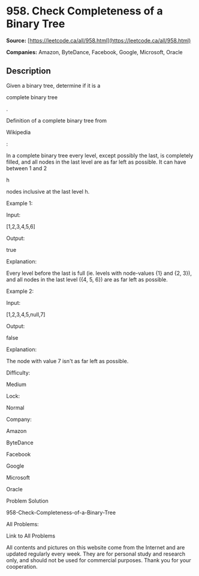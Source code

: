 # 958. Check Completeness of a Binary Tree

**Source:** [https://leetcode.ca/all/958.html](https://leetcode.ca/all/958.html)

**Companies:** Amazon, ByteDance, Facebook, Google, Microsoft, Oracle

## Description

Given a binary tree, determine if it is a

complete binary tree

.

Definition of a complete binary tree from

Wikipedia

:

In a complete binary tree every level, except possibly the last, is completely filled, and
        all nodes in the last level are as far left as possible. It can have between 1 and
        2

h

nodes inclusive at the last level h.

Example 1:

Input:

[1,2,3,4,5,6]

Output:

true

Explanation:

Every level before the last is full (ie. levels with node-values {1} and {2, 3}), and all nodes in the last level ({4, 5, 6}) are as far left as possible.

Example 2:

Input:

[1,2,3,4,5,null,7]

Output:

false

Explanation:

The node with value 7 isn't as far left as possible.

Difficulty:

Medium

Lock:

Normal

Company:

Amazon

ByteDance

Facebook

Google

Microsoft

Oracle

Problem Solution

958-Check-Completeness-of-a-Binary-Tree

All Problems:

Link to All Problems

All contents and pictures on this website come from the Internet and are updated regularly every week. They are for personal study and research only, and should not be used for commercial purposes. Thank you for your cooperation.

